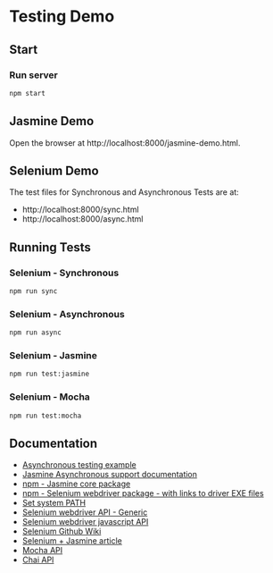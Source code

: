 # Testing Demo

## Start
### Run server
```bash
npm start
```

## Jasmine Demo
Open the browser at http://localhost:8000/jasmine-demo.html.

## Selenium Demo
The test files for Synchronous and Asynchronous Tests are at:
* http://localhost:8000/sync.html
* http://localhost:8000/async.html

## Running Tests
### Selenium - Synchronous
```bash
npm run sync
```
### Selenium - Asynchronous
```bash
npm run async
```
### Selenium - Jasmine
```bash
npm run test:jasmine
```
### Selenium - Mocha
```bash
npm run test:mocha
```

## Documentation
* [Asynchronous testing example](http://jsbin.com/jekovakadu)
* [Jasmine Asynchronous support documentation](https://jasmine.github.io/2.4/introduction.html#section-Asynchronous_Support)
* [npm - Jasmine core package](https://www.npmjs.com/package/jasmine)
* [npm - Selenium webdriver package - with links to driver EXE files](https://www.npmjs.com/package/selenium-webdriver)
* [Set system PATH](https://www.java.com/en/download/help/path.xml)
* [Selenium webdriver API - Generic](http://www.seleniumhq.org/docs/03_webdriver.jsp)
* [Selenium webdriver javascript API](http://seleniumhq.github.io/selenium/docs/api/javascript/module/selenium-webdriver/ie_exports_Driver.html)
* [Selenium Github Wiki](https://github.com/SeleniumHQ/selenium/wiki/WebDriverJs)
* [Selenium + Jasmine article](http://engineering.wingify.com/posts/e2e-testing-with-webdriverjs-jasmine/)
* [Mocha API](https://mochajs.org/)
* [Chai API](https://mochajs.org/)
